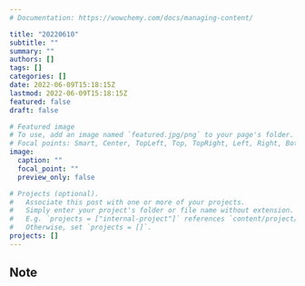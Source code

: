 ```yaml
---
# Documentation: https://wowchemy.com/docs/managing-content/

title: "20220610"
subtitle: ""
summary: ""
authors: []
tags: []
categories: []
date: 2022-06-09T15:18:15Z
lastmod: 2022-06-09T15:18:15Z
featured: false
draft: false

# Featured image
# To use, add an image named `featured.jpg/png` to your page's folder.
# Focal points: Smart, Center, TopLeft, Top, TopRight, Left, Right, BottomLeft, Bottom, BottomRight.
image:
  caption: ""
  focal_point: ""
  preview_only: false

# Projects (optional).
#   Associate this post with one or more of your projects.
#   Simply enter your project's folder or file name without extension.
#   E.g. `projects = ["internal-project"]` references `content/project/deep-learning/index.md`.
#   Otherwise, set `projects = []`.
projects: []
---
```


## Note

